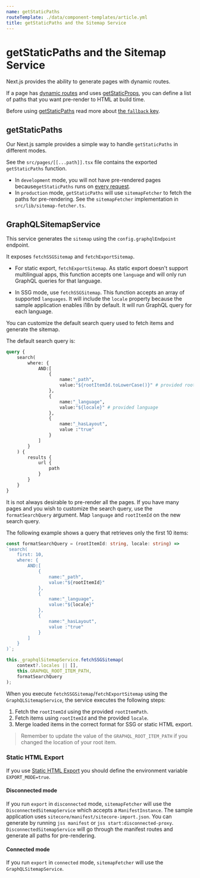 ```yaml
---
name: getStaticPaths
routeTemplate: ./data/component-templates/article.yml
title: getStaticPaths and the Sitemap Service
---
```

# getStaticPaths and the Sitemap Service



Next.js provides the ability to generate pages with dynamic routes. 

If a page has [dynamic routes](https://nextjs.org/docs/routing/dynamic-routes) and uses [getStaticProps](https://nextjs.org/docs/basic-features/data-fetching#getstaticprops-static-generation), you can define a list of paths that you want pre-render to HTML at build time.

Before using [getStaticPaths](https://nextjs.org/docs/basic-features/data-fetching#getstaticpaths-static-generation) read more about [the `fallback` key](https://nextjs.org/docs/basic-features/data-fetching#the-fallback-key-required).

## getStaticPaths

Our Next.js sample provides a simple way to handle `getStaticPaths` in different modes. 

See the `src/pages/[[...path]].tsx` file contains the exported `getStaticPaths` function.

* In `development` mode, you will not have pre-rendered pages because`getStaticPaths` runs on [every request](https://nextjs.org/docs/basic-features/data-fetching#runs-on-every-request-in-development-1).
* In `production` mode, `getStaticPaths` will use `sitemapFetcher` to fetch the paths for pre-rendering. See the `sitemapFetcher` implementation in `src/lib/sitemap-fetcher.ts`.

## GraphQLSitemapService

This service generates the `sitemap` using the `config.graphqlEndpoint` endpoint. 

It exposes `fetchSSGSitemap` and `fetchExportSitemap`.

* For static export, `fetchExportSitemap`. As static export doesn't support multilingual apps, this function accepts one `language` and will only run GraphQL queries for that language.

* In SSG mode, use `fetchSSGSitemap`. This function accepts an array of supported `languages`. It will include the `locale` property because the sample application enables i18n by default. It will run GraphQL query for each language.

You can customize the default search query used to fetch items and generate the sitemap.

The default search query is:

```graphql
query {
	search(
		where: {
			AND:[
				{
					name:"_path",
					value:"${rootItemId.toLowerCase()}" # provided root item id
				},
				{
					name:"_language",
					value:"${locale}" # provided language
				},
				{
					name:"_hasLayout",
					value :"true"
				}
			]
		}
	) {
		results {
			url {
				path
			}
		}
	}
}
```



It is not always desirable to pre-render all the pages. If you have many pages and you wish to customize the search query, use the `formatSearchQuery` argument. Map `language` and `rootItemId` on the new search query.

The following example shows a query that retrieves only the first 10 items:

```typescript
const formatSearchQuery = (rootItemId: string, locale: string) =>
`search(
	first: 10,
	where: {
		AND:[
			{
				name:"_path",
				value:"${rootItemId}"
			},
			{
				name:"_language",
				value:"${locale}"
			},
			{
				name:"_hasLayout",
				value :"true"
			}
		]
	}
)`;

this._graphqlSitemapService.fetchSSGSitemap(
	context?.locales || [],
	this.GRAPHQL_ROOT_ITEM_PATH,
	formatSearchQuery
);
```
When you execute `fetchSSGSitemap`/`fetchExportSitemap` using the `GraphQLSitemapService`, the service executes the following steps:

1. Fetch the `rootItemId` using the provided `rootItemPath`.
2. Fetch items using `rootItemId` and the provided `locale`.
3. Merge loaded items in the correct format for SSG or static HTML export.

> Remember to update the value of the `GRAPHQL_ROOT_ITEM_PATH` if you changed the location of your root item.

### Static HTML Export

If you use [Static HTML Export](/docs/nextjs/deploying-to-production/export) you should define the environment variable `EXPORT_MODE=true`.

#### Disconnected mode

If you run `export` in `disconnected` mode, `sitemapFetcher` will use the `DisconnectedSitemapService` which accepts a `ManifestInstance`. The sample application uses `sitecore/manifest/sitecore-import.json`. You can generate by running `jss manifest` or `jss start:disconnected-proxy`. `DisconnectedSitemapService` will go through the manifest routes and generate all paths for pre-rendering.

#### Connected mode

If you run `export` in `connected` mode, `sitemapFetcher` will use the `GraphQLSitemapService`.
